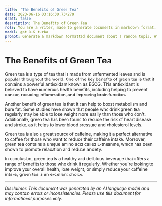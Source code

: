 ```yaml
---
title: 'The Benefits of Green Tea'
date: 2023-06-16 03:16:30.734279
draft: false
description: The Benefits of Green Tea
role: You are a writer, made to generate documents in markdown format. It is very important that all of the documents you generate are in valid markdown format.
model: gpt-3.5-turbo
prompt: Generate a markdown formatted document about a random topic. At the bottom, include a disclaimer explaining that the document was generated by you. The first line of the document should be the title. Make sure that the entire document is in proper markdown format, using a mix of various tags to make the document visually appealing.
---
```


# The Benefits of Green Tea

Green tea is a type of tea that is made from unfermented leaves and is popular throughout the world. One of the key benefits of green tea is that it contains a powerful antioxidant known as EGCG. This antioxidant is believed to have numerous health benefits, including helping to prevent cancer, reducing inflammation, and improving brain function.

Another benefit of green tea is that it can help to boost metabolism and burn fat. Some studies have shown that people who drink green tea regularly may be able to lose weight more easily than those who don't. Additionally, green tea has been found to reduce the risk of heart disease and stroke, as it helps to lower blood pressure and cholesterol levels.

Green tea is also a great source of caffeine, making it a perfect alternative to coffee for those who want to reduce their caffeine intake. Moreover, green tea contains a unique amino acid called L-theanine, which has been shown to promote relaxation and reduce anxiety.

In conclusion, green tea is a healthy and delicious beverage that offers a range of benefits to those who drink it regularly. Whether you're looking to improve your overall health, lose weight, or simply reduce your caffeine intake, green tea is an excellent choice.

---

*Disclaimer: This document was generated by an AI language model and may contain errors or inconsistencies. Please use this document for informational purposes only.*